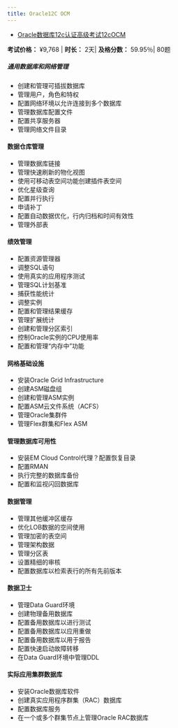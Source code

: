 ```yaml
---
title: Oracle12C OCM
---
```


- [Oracle数据库12c认证高级考试12cOCM](https://education.oracle.com/oracle-database-12c-certified-master-exam/pexam_12cOCM)

**考试价格：** ¥9,768 | **时长：** 2天| **及格分数：** 59.95％| 80题

##### 通用数据库和网络管理 

- 创建和管理可插拔数据库
- 管理用户，角色和特权
- 配置网络环境以允许连接到多个数据库
- 管理数据库配置文件
- 配置共享服务器
- 管理网络文件目录

#### 数据仓库管理 

- 管理数据库链接
- 管理快速刷新的物化视图
- 使用可移动表空间功能创建插件表空间
- 优化星级查询
- 配置并行执行
- 申请补丁
- 配置自动数据优化，行内归档和时间有效性
- 管理外部表

#### 绩效管理 

- 配置资源管理器
- 调整SQL语句
- 使用真实的应用程序测试
- 管理SQL计划基准
- 捕获性能统计
- 调整实例
- 配置和管理结果缓存
- 管理扩展统计
- 创建和管理分区索引
- 控制Oracle实例的CPU使用率
- 配置和管理“内存中”功能

#### 网格基础设施

- 安装Oracle Grid Infrastructure
- 创建ASM磁盘组
- 创建和管理ASM实例
- 配置ASM云文件系统（ACFS）
- 管理Oracle集群件
- 管理Flex群集和Flex ASM

#### 管理数据库可用性 

- 安装EM Cloud Control代理？配置恢复目录
- 配置RMAN
- 执行完整的数据库备份
- 配置和监视闪回数据库

#### 数据管理 

- 管理其他缓冲区缓存
- 优化LOB数据的空间使用
- 管理加密的表空间
- 管理架构数据
- 管理分区表
- 设置精细的审核
- 配置数据库以检索表行的所有先前版本

#### 数据卫士

- 管理Data Guard环境
- 创建物理备用数据库
- 配置备用数据库以进行测试
- 配置备用数据库以应用重做
- 配置备用数据库以用于报告
- 配置快速启动故障转移
- 在Data Guard环境中管理DDL

#### 实际应用集群数据库

- 安装Oracle数据库软件
- 创建真实应用程序群集（RAC）数据库
- 配置数据库服务
- 在一个或多个群集节点上管理Oracle RAC数据库
